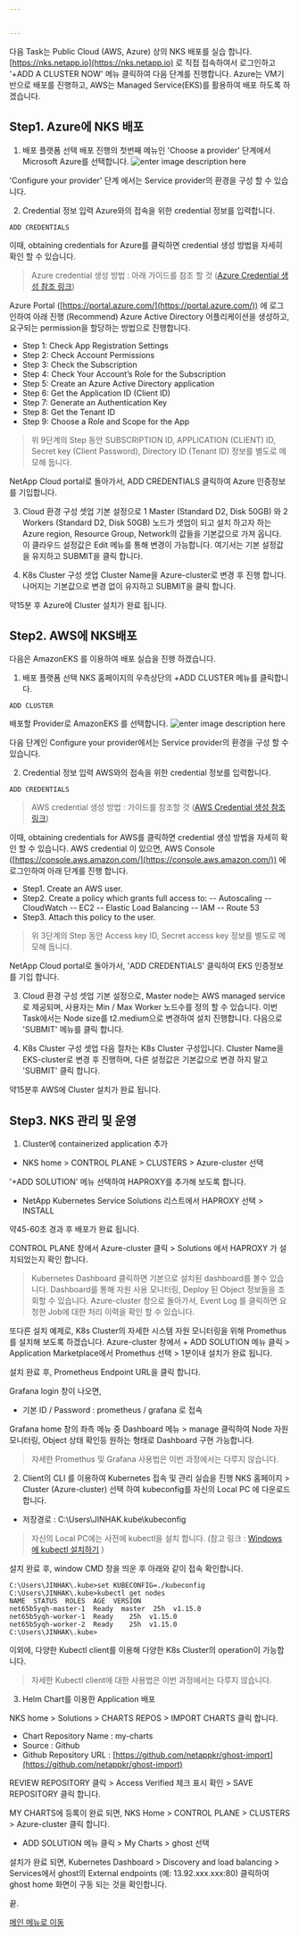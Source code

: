 ```yaml
---


---
```


다음 Task는 Public Cloud (AWS, Azure) 상의 NKS 배포를 실습 합니다. [https://nks.netapp.io](https://nks.netapp.io)  로 직접 접속하여서 로그인하고 '+ADD A CLUSTER NOW' 메뉴 클릭하여 다음 단계를 진행합니다.
Azure는 VM기반으로 배포를 진행하고, AWS는 Managed Service(EKS)를 활용하여 배포 하도록 하겠습니다.
## Step1. Azure에 NKS 배포
1. 배포 플랫폼 선택
배포 진행의 첫번째 메뉴인 'Choose a provider' 단계에서 Microsoft Azure를 선택합니다.
![enter image description here](https://github.com/netappkr/NDX_Handsonworkshop-/blob/master/K8s_on_MultiCloud/images/05_Azure.png)

'Configure your provider' 단계 에서는 Service provider의 환경을 구성 할 수 있습니다. 

2. Credential 정보 입력
Azure와의 접속을 위한 credential 정보를 입력합니다.
```
ADD CREDENTIALS
```
이때, obtaining credentials for Azure를 클릭하면 credential 생성 방법을 자세히 확인 할 수 있습니다.
> Azure credential 생성 방법 : 아래 가이드를 참조 할 것 
> ([Azure Credential 생성 참조 링크](https://docs.netapp.com/us-en/kubernetes-service/create-auth-credentials-on-azure.html#create-new-azure-credentials))

Azure Portal ([https://portal.azure.com/](https://portal.azure.com/)) 에 로그인하여 아래 진행
(Recommend) Azure Active Directory 어플리케이션을 생성하고, 요구되는 permission을 할당하는 방법으로 진행합니다.

- Step 1: Check App Registration Settings
- Step 2: Check Account Permissions
- Step 3: Check the Subscription
- Step 4: Check Your Account’s Role for the Subscription
- Step 5: Create an Azure Active Directory application
- Step 6: Get the Application ID (Client ID)
- Step 7: Generate an Authentication Key
- Step 8: Get the Tenant ID
- Step 9: Choose a Role and Scope for the App

>위 9단계의 Step 동안 SUBSCRIPTION ID, APPLICATION (CLIENT) ID, Secret key (Client Password), Directory ID (Tenant ID) 정보를 별도로 메모해 둡니다.

NetApp Cloud portal로 돌아가서, ADD CREDENTIALS 클릭하여 Azure 인증정보를 기입합니다.

3. Cloud 환경 구성 셋업
기본 설정으로 1 Master (Standard D2, Disk 50GB) 와 2 Workers (Standard D2, Disk 50GB) 노드가 셋업이 되고 설치 하고자 하는 Azure region, Resource Group, Network의 값들을 기본값으로 가져 옵니다. 
이 클라우드 설정값은 Edit 메뉴를 통해 변경이 가능합니다. 여기서는 기본 설정값을 유지하고 SUBMIT을 클릭 합니다.

4. K8s Cluster 구성 셋업
Cluster Name을 Azure-cluster로 변경 후 진행 합니다. 나머지는 기본값으로 변경 없이 유지하고 SUBMIT을 클릭 합니다.

약15분 후 Azure에 Cluster 설치가 완료 됩니다.

## Step2. AWS에 NKS배포
다음은 AmazonEKS 를 이용하여 배포 실습을 진행 하겠습니다.
1. 배포 플랫폼 선택
NKS 홈페이지의 우측상단의 +ADD CLUSTER 메뉴를 클릭합니다.
```
ADD CLUSTER
```
배포할 Provider로 AmazonEKS 를 선택합니다.
![enter image description here](https://github.com/netappkr/NDX_Handsonworkshop-/blob/master/K8s_on_MultiCloud/images/06_EKS.png)

다음 단계인 Configure your provider에서는 Service provider의 환경을 구성 할 수 있습니다.

2. Credential 정보 입력
AWS와의 접속을 위한 credential 정보를 입력합니다.
```
ADD CREDENTIALS
```
>AWS credential 생성 방법 : 가이드를 참조할 것 ([AWS Credential 생성 참조 링크](https://docs.netapp.com/us-en/kubernetes-service/create-auth-credentials-on-aws.html))

이때, obtaining credentials for AWS를 클릭하면 credential 생성 방법을 자세히 확인 할 수 있습니다. AWS credential 이 있으면, AWS Console ([https://console.aws.amazon.com/](https://console.aws.amazon.com/)) 에 로그인하여 아래 단계를 진행 합니다.
- Step1. Create an AWS user.
- Step2. Create a policy which grants full access to:
 -- Autoscaling
 -- CloudWatch
 -- EC2
 -- Elastic Load Balancing
 -- IAM
 -- Route 53
- Step3. Attach this policy to the user.

>위 3단계의 Step 동안 Access key ID, Secret access key 정보를 별도로 메모해 둡니다.

NetApp Cloud portal로 돌아가서, 'ADD CREDENTIALS' 클릭하여 EKS 인증정보를 기입 합니다.

3. Cloud 환경 구성 셋업
기본 설정으로, Master node는 AWS managed service로 제공되며, 사용자는 Min / Max Worker 노드수를 정의 할 수 있습니다. 이번 Task에서는 Node size를 t2.medium으로 변경하여 설치 진행합니다.
다음으로 'SUBMIT' 메뉴를 클릭 합니다.

4. K8s Cluster 구성 셋업
다음 절차는 K8s Cluster 구성입니다. 
Cluster Name을 EKS-cluster로 변경 후 진행하며, 다른 설정값은 기본값으로 변경 하지 말고 'SUBMIT' 클릭 합니다.

약15분후 AWS에 Cluster 설치가 완료 됩니다.

## Step3. NKS 관리 및 운영
1. Cluster에 containerized application 추가
- NKS home > CONTROL PLANE > CLUSTERS > Azure-cluster 선택

'+ADD SOLUTION' 메뉴 선택하여 HAPROXY를 추가해 보도록 합니다.
- NetApp Kubernetes Service Solutions 리스트에서 HAPROXY 선택 > INSTALL

약45-60초 경과 후 배포가 완료 됩니다.

CONTROL PLANE 창에서 Azure-cluster 클릭 > Solutions 에서 HAPROXY 가 설치되었는지 확인 합니다.

>Kubernetes Dashboard 클릭하면 기본으로 설치된 dashboard를 볼수 있습니다. Dashboard를 통해 자원 사용 모니터링, Deploy 된 Object 정보들을 조회할 수 있습니다. Azure-cluster 창으로 돌아가서, Event Log 를 클릭하면 요청한 Job에 대한 처리 이력을 확인 할 수 있습니다.

또다른 설치 예제로, K8s Cluster의 자세한 시스템 자원 모니터링을 위해 Promethus를 설치해 보도록 하겠습니다.
Azure-cluster 창에서 + ADD SOLUTION 메뉴 클릭 > Application Marketplace에서 Promethus 선택 > 1분이내 설치가 완료 됩니다.

설치 완료 후, Prometheus Endpoint URL을 클릭 합니다.

Grafana login 창이 나오면,
- 기본 ID / Password : prometheus / grafana 로 접속

Grafana home 창의 좌측 메뉴 중 Dashboard 메뉴 > manage 클릭하여 Node 자원 모니터링, Object 상태 확인등 원하는 형태로 Dashboard 구현 가능합니다.
>자세한 Promethus 및 Grafana 사용법은 이번 과정에서는 다루지 않습니다.

2. Client의 CLI 를 이용하여 Kubernetes 접속 및 관리 실습을 진행
NKS 홈페이지 > Cluster (Azure-cluster) 선택 하여 kubeconfig를 자신의 Local PC 에 다운로드 합니다. 
- 저장경로 : C:\Users\JINHAK\.kube\kubeconfig

>자신의 Local PC에는 사전에 kubectl을 설치 합니다. (참고 링크 : [Windows 에 kubectl 설치하기](https://kubernetes.io/docs/tasks/tools/install-kubectl/#install-kubectl-on-windows) )

설치 완료 후, window CMD 창을 띄운 후 아래와 같이 접속 확인합니다.

<pre class=" language-undefined"><code class="prism language-&quot;NotActions&quot;: language-undefined">C:\Users\JINHAK\.kube>set KUBECONFIG=./kubeconfig
C:\Users\JINHAK\.kube>kubectl get nodes
NAME  STATUS  ROLES  AGE  VERSION
net65b5yqh-master-1  Ready  master  25h  v1.15.0
net65b5yqh-worker-1  Ready  <none>  25h  v1.15.0
net65b5yqh-worker-2  Ready  <none>  25h  v1.15.0
C:\Users\JINHAK\.kube></code></pre>

이외에, 다양한 Kubectl client를 이용해 다양한 K8s Cluster의 operation이 가능합니다.
>자세한 Kubectl client에 대한 사용법은 이번 과정에서는 다루지 않습니다.

3. Helm Chart를 이용한 Application 배포

NKS home > Solutions > CHARTS REPOS > IMPORT CHARTS 클릭 합니다.
- Chart Repository Name : my-charts
- Source : Github
- Github Repository URL : [https://github.com/netappkr/ghost-import](https://github.com/netappkr/ghost-import)

REVIEW REPOSITORY 클릭 > Access Verified 체크 표시 확인 > SAVE REPOSITORY 클릭 합니다.

MY CHARTS에 등록이 완료 되면, NKS Home > CONTROL PLANE > CLUSTERS > Azure-cluster 클릭 합니다.
+ ADD SOLUTION 메뉴 클릭 > My Charts > ghost 선택

설치가 완료 되면, Kubernetes Dashboard > Discovery and load balancing > Services에서 ghost의 External endpoints (예: 13.92.xxx.xxx:80) 클릭하여 ghost home 화면이 구동 되는 것을  확인합니다.

끝.

[메인 메뉴로 이동](https://github.com/netappkr/NDX_Handsonworkshop-/) 
<!--stackedit_data:
eyJoaXN0b3J5IjpbMjA0Mzc0MzMsMTU5NTU0OTM3MCwtMTcxOT
k4ODY1LDY4NzIyMDczNSwtMjA0NjIxMTkxMSwtNDI4NzY0OTc2
LC0yMDUwNTY0NjQxLC00OTQxNjc5NjQsLTE2NTUyNTg5MTcsNz
MwOTk4MTE2XX0=
-->